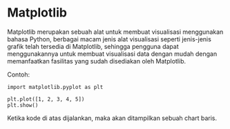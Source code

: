 # Matplotlib

Matplotlib merupakan sebuah alat untuk membuat visualisasi menggunakan bahasa Python, berbagai macam jenis alat visualisasi seperti jenis-jenis grafik telah tersedia di Matplotlib, sehingga pengguna dapat menggunakannya untuk membuat visualisasi data dengan mudah dengan memanfaatkan fasilitas yang sudah disediakan oleh Matplotlib.

Contoh:

```
import matplotlib.pyplot as plt

plt.plot([1, 2, 3, 4, 5])
plt.show()
```

Ketika kode di atas dijalankan, maka akan ditampilkan sebuah chart baris.

